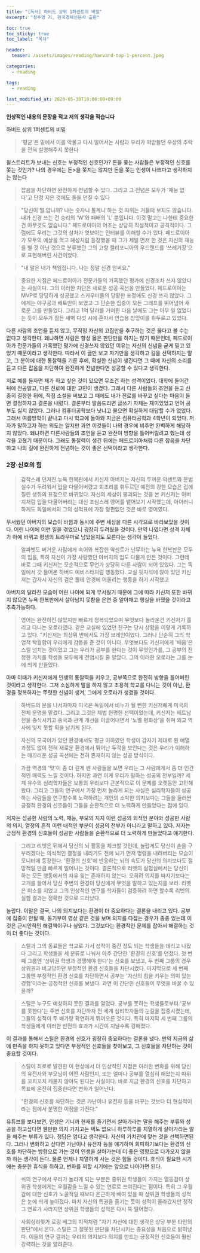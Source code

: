 ```yaml
---
title: "[독서] 하버드 상위 1퍼센트의 비밀"
excerpt: "정주영 저, 한국경제신문사 출판"

toc: true
toc_sticky: true
toc_label: "목차"

header:
  teaser: /assets/images/reading/harvard-top-1-percent.jpeg

categories:
  - reading

tags:
  - reading

last_modified_at: 2020-05-30T18:00:00+09:00
---
```


**인상적인 내용의 문장을 적고 저의 생각을 적습니다**

하버드 상위 1퍼센트의 비밀



> '평균'은 밑에서 이를 악물고 다시 일어서는 사람과 우리가 떠받들던 우상의 추락을 전혀 설명해주지 못한다

윌스트리트가 보내는 신호는 부정적인 신호인가? 돈을 쫒는 사람들은 부정적인 신호를 쫒는 것인가? 나의 경우에는 돈>을 쫒지는 않지만 돈을 쫒는 인생이 나쁘다고 생각하지는 않는다



> 잡음을 차단하면 완전하게 전념할 수 있다. 그리고 그 전념은 모두가 '재능 없다'고 단정 지은 것에도 돌을 던질 수 있다


> "당신이 뭘 압니까? 나는 숫자니 통계니 하는 것 따위는 거들떠 보지도 않습니다. 내가 신경 쓰는 건 승리의 'W'와 패배의 'L' 뿐입니다. 이것 말고는 나한테 중요한 건 아무것도 없습니다." 페드로이아의 어조는 상당히 직설적이고 공격적이다. 그럼에도 우리는 그것의 상처가 엿보이는 인터뷰를 이해할 수가 있다. 페드로이아가 모두의 예상을 꺽고 혜성처럼 등장했을 때 그가 제일 먼저 한 것은 자신의 재능을 별 것 아닌 것으로 분류했던 그의 고향 캘리포니아의 우드랜드를 '쓰레기장'으로 표현해버린 사건이었다.  



> "내 말은 내가 책임집니다. 나는 정말 신경 안써요."  



> 중요한 지점은 페드로이아가 전문가들의 가혹했던 평가에 신경조차 쓰지 않았다는 사실이다. 그의 이러한 차단은 새로운 성공 곡선을 만들었다. 페드로이아는 MVP로 당당하게 성공했고 스카우터들의 당황한 표정에도 신경 쓰지 않았다. 그에게는 야구공과 배트만이 보였고 그 단순한 집중이 모든 그래프를 뛰어넘어 새로운 그를 만들었다. 그리고 1억 달러를 거머쥔 다음 날에도 그는 아무 일 없었다는 듯이 모두가 잠든 새벽 다섯 시에 혼자서 연습용 방망이를 휘두르고 있었다.  

다른 사람의 조언을 듣지 않고, 무작정 자신의 고집만을 추구하는 것은 옳다고 볼 수는 없다고 생각한다. 왜냐하면 사람은 항상 옳은 판단만을 하지는 않기 때문인데, 페드로이아가 전문가들의 가혹했던 평가에 신경쓰지 않았던 이유는 자신의 신념을 굳게 믿고 있었기 때문이라고 생각한다. 따라서 이 글만 보고 자기만을 생각하고 길을 선택하지는 말고, 그 분야에 대한 통찰력을 기른 후에, 확실한 신념이 생긴다면 그 때에 자신의 소리를 듣고 다른 잡음을 차단하여 완전하게 전념한다면 성공할 수 있다고 생각한다.  


저로 예를 들자면 제가 하고 싶은 것이 있으면 무조건 하는 성격이었다. 대학에 들어간 뒤에 전공말고, 다른 진로에 대한 고민이 생겼다. 그래서 다른 사람들의 조언을 듣고 신중히 결정한 뒤에, 직접 소설을 써보고 그 때에도 내가 진로를 바꾸고 싶다는 마음이 들면 결정하자고 결론을 내렸다. 결론부터 말씀드리면 글쓰기 자체는 재미있었고 언어 공부도 싫지 않았다. 그러나 컴퓨터공학보다 낫냐고 물으면 확실하게 대답할 수가 없었다. 그래서 여름방학이 끝나고 다시 학교에 돌아와 지금은 컴퓨터공학과 4학년이 되었다. 저자가 말하고자 하는 의도는 알지만 과연 이것들이 나의 경우에 비추면 완벽하게 해당하지 않았다. 왜냐하면 다른사람들의 조언을 듣고 완전이 방향을 틀어버릴려고 했는데 생각을 고쳤기 때문이다. 그래도 통찰력이 생긴 뒤에는 페드로이아처럼 다른 잡음을 차단하고 나의 길에 완전하게 전념하는 것이 좋은 선택이라고 생각한다.  

### 2장·신호의 힘

> 갑작스레 던져진 뉴욕 한복판에서 키신저 아버지는 자신의 두꺼운 악센트와 문법 실수가 두려워서 입을 다물어버렸고 회초리를 휘두르던 예전의 강한 모습은 겁에 질린 생쥐의 표정으로 바뀌었다. 자신의 세상이 붕괴되는 것을 본 키신저는 아버지처럼 입을 다물어버리는 대신 조심스레 영어를 뱉어보기 시작했는데, 아이러니하게도 독일에서의 그의 성적표에 가장 형편없던 것은 바로 영어였다.  

무서웠던 아버지의 모습이 바뀜과 동시에 주변 세상을 다른 시각으로 바라보았을 것이다. 어린 나이에 이런 일을 겪었으니 굉장히 두려웠을 것이다. 만약 나였다면 성격 자체가 아예 바뀌고 평생의 트라우마로 남았을지도 모른다는 생각이 들었다.  


> 알파벳도 버거운 사람에게 속어와 복잡한 악센트가 난무하는 뉴욕 한복판은 모두의 입을, 특히 자신이 가장 사랑했던 아버지의 입도 다물게 만든 것이다. 그런데 바로 그때 키신저는 모순적으로 무언가 상당히 다른 사람이 되어 있었다. 그는 독일에서 갓 들어온 하버드 예비스타처럼 행동했다. 교실 뒷자석에 앉아 있던 키신저는 갑자시 자신의 검은 뿔테 안경에 어울리는 행동을 하기 시작했고  

아버지의 달라진 모습이 어린 나이에 되게 무서웠기 때문에 그에 따라 키신저 또한 바뀌지 않으면 뉴욕 한복판에서 살아남지 못함을 은연 중 알아채고 행실을 바꿨을 것이라고 추측가능하다.  


> 영어는 완전하진 않았지만 빠르게 정복되었으며 무엇보다 놀라운건 키신저가 흘리고 다니는 오로라였다. 같은 교실에 있었던 친구는 당시 상황을 이렇게 기록하고 있다. "키신저는 최상위 반에서도 가장 브레인이었다. 그러나 단순히 그의 학업적 탁월함이 우리에게 감동을 준 것이 아니다. 무엇보다도 키신저에게 '배움'은 스릴 넘치는 것이었고 그는 우리가 공부를 한다는 것이 무엇인가를, 그 공부의 진정한 가치를 학생들 모두에게 전염시킬 줄 알았다. 그의 이러한 오로라는 그를 눈에 띄게 만들었다.  

아마 이때가 키신저에게 인생의 통찰력을 키우고, 공부쪽으로 완전히 방향을 틀어버린 것이라고 생각한다. 그저 소심하게 말을 하지 않고 조용히 학교를 다니는 것이 아닌, 환경을 정복하자는 뚜렷한 신념이 생겨, 그에게 오로라가 생겼을 것이다.  


> 하버드의 문을 나서자마자 미국은 독일에서 비누가 될 뻔한 키신저에게 미국의 전체 운명을 맡겼다. 그리고 그것은 제법 현명한 선택이었는데, 키신저는 베트남전을 종식시키고 중국과 관계 개선을 이끌어내면서 '노벨 평화상'을 쥐며 외교 역사에 잊지 못할 획을 남기게 된다.  

> 자신의 모국어가 있던 환경에서도 평균 이하였던 학생이 갑자기 제대로 된 예열 과정도 없이 전혀 새로운 환경에서 뛰어난 두각을 보인다는 것은 우리가 이해하는 매끄러운 성공 곡선에는 전혀 존재하지 않는 성공 방식이다.  


> 가끔 역경의 '맛'이 좀 더 깊게 벤 사람들을 보면 우리는 그 사람에게서 좀 더 인간적인 매력도 느낄 것이다.
> 하지만 과연 이게 우리가 말하는 성공의 전부일까? 세계 유수의 심리학자들은 보통의 우리보다 근본적으로 이 문제를 오랫동안 고민해왔다. 그리고 그들의 연구에서 가장 먼저 놀라게 되는 사실은 심리학자들이 성공하는 사람들을 연구할수록 노력하려는 개인의 소박한 의지보다는 그들을 둘러싼 긍정적 환경의 신호들이 그들을 순환적으로 더 노력하게 만들었다는 점에 있다.  

저자는 성공한 사람의 노력, 재능, 부모의 지지 이런 성공의 외적인 분야와 성공한 사람의 의지, 열정의 흔적 이런 내적인 부분이 성공의 전부가 아니라고 말하고 있다. 저자는 긍정적 환경의 신호들이 성공한 사람들을 순환적으로 더 노력하게 만들었다고 얘기한다.  

> 그리고 리벳은 뒤에서 당신의 뇌 활동을 체크할 것인데, 놀랍게도 당신이 손을 구부리겠다는 의식적인 결정을 내리기도 전에 뇌가 먼저 명령을 내려버리는 모습이 모니터에 등장한다. '환경의 신호'에 반응하는 뇌의 속도가 당신의 의지보다도 절망적일 만큼 빠르게 일어나는 것이다. 결론적으로 리벳의 실험실에서는 당신이 하는 모든 행동에서의 자유 읮는 존재하지 않는다. 오히려 의지를 따지기보다는 고개를 들어서 당신 주변의 환경이 당신에게 무엇을 말하고 있는지를 보라. 리벳은 미소를 지었고 그의 인상적인 연구를 학자들이 검증하려 하면 할수록 리벳의 실험 결과는 정확한 것으로 드러났다.  

놀랍다. 이말은 결국, 나의 의지보다는 환경이 더 중요하다는 결론을 내리고 있다. 공부에 집중이 안될 때, 동기부여 영상 같은 것을 보며 의지를 다잡는 경우가 종종 있는데 이것은 근시안적인 해결책이구나 싶었다. 그것보다는 환경적인 문제를 잡아서 해결하는 것이 더 좋다는 것이다.  

> 스틸과 그의 동료들은 학교로 가서 성적이 중간 정도 되는 학생들을 데리고 나왔다 그리고 학생들을 세 분류로 나눠서 아주 간단한 '환경의 신호'를 던졌다. 첫 번째 그룹엔 '상위권 학생과 경쟁해야 한다'는 신호를 보냈고, 두 번째 그룹의 경우 상위권과 비교당하던 부정적인 환경 신호들을 차단시켰다. 마지막으로 세 번째 그룹엔 부정적인 환경 신호를 차단하면서 공부는 '자신의 힘을 키우는 의미 있는 경험'이라는 긍정적인 신호를 보냈다. 과연 이 간단한 신호들이 무엇을 바꿀 수 있을까?  

> 스틸은 누구도 예상하지 못한 결과를 얻었다. 공부를 못하는 학생들로부터 '공부를 못한다'는 주변 신호를 차단하자 전 세계 심리학자들의 눈길을 집중시켰는데, 그들의 성적이 두 배가량 확연하게 뛰어오른 것이다. 특히 마지막 세 번째 그룹의 학생들에게 이러한 반전의 효과가 시간이 지날수록 강해졌다.  

이 결과를 통해서 스틸은 환경의 신호가 굉장히 중요하다는 결론을 냈다. 만약 지금의 삶에 만족을 하지 못하고 있다면 부정적인 신호들을 찾아보고, 그 신호들을 차단하는 것이 중요할 것이다.  

> 스틸이 최로로 발견한 이 현상에서 더 인상적인 지점은 이러한 변화를 위해 당신의 유전자와 부모님이 어떤 사람인지, 또는 얼마나 공부를 열심히 해왔는지 따위를 꼬치꼬치 캐묻지 않아도 된다는 사실이다. 바로 지금 환경의 신호를 차단하고 목표에 온전히 집중한다면 변화가 일어난다.  

> "환경의 신호를 차단하는 것은 가난이나 유전자 등을 바꾸는 것보다 더 현실적이라는 점에서 분명한 이점을 가진다."  

유튜브를 보다보면, 인생은 기니까 현재를 즐기면서 살아가라는 말을 해주는 부류와 성공을 하고싶다면 웬만한 의지 가지고는 택도 없으니 하루하루를 치열하게 살아가라는 말을 해주는 부류가 있다. 정답은 업다고 생각한다. 자신의 가치관에 맞는 것을 선택하면된다. 그러나 변화하고 싶다면 가난이나 유전자 등을 얘기하며 회피하기보다는 환경의 신호를 차단하는 방향으로 가는 것이 인생을 살아가는데 더 좋은 영향으로 다가오지 않을까 하는 생각이 든다. 물론 언제나 치열하게 사는 것은 힘들 것이다. 휴식이 필요한 시기에는 충분한 휴식을 취하고, 변화를 꾀할 시기에는 앞으로 나아가면 된다.  


> 쉬의 연구에서 우리가 놀라게 되는 부분은 중위권 학생들이 가지는 열등감이 상위권 학생에게는 우월감을 느낄 수 있는 연료로 쓰여진다는 점이다. 특히 그 우월감에 대한 신호가 노골적일 때보다 은근하게 배여 있을 때 상위권 학생들의 성적은 눈에 띄게 높아졌다. 마치 자신의 특권을 즐기는 듯이 성적이 올라갔지만 정작 그 연료가 사라지면 상위권 학생들의 성적은 다시 뚝 떨어졌다.  

> 사회심리핮가 로랑 베그의 지적처럼 "자기 자신에 대한 생각은 상당 부분 타인의 판단"에서 온다. 스틸은 그 잘못된 판단을 차단시키는 중요성을 처음으로 밝혀냈다.  이들의 연구 결과는 우리의 의지보다 의지를 만드는 긍정적인 신호들이 훨씬 강력하는 것을 알려준다.
















































